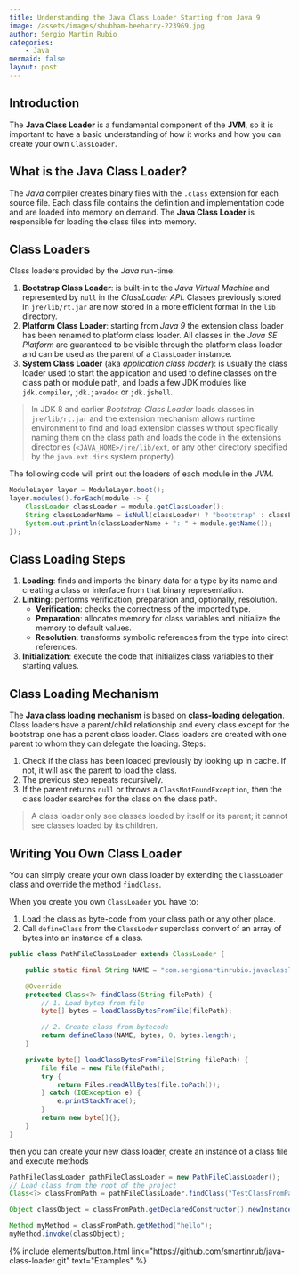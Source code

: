 ```yaml
---
title: Understanding the Java Class Loader Starting from Java 9
image: /assets/images/shubham-beeharry-223969.jpg
author: Sergio Martin Rubio
categories:
    - Java
mermaid: false
layout: post
---
```


## Introduction

The **Java Class Loader** is a fundamental component of the **JVM**, so it is important to have a basic understanding of how it works and how you can create your own `ClassLoader`.

## What is the Java Class Loader?

The _Java_ compiler creates binary files with the `.class` extension for each source file. Each class file contains the definition and implementation code and are loaded into memory on demand. The **Java Class Loader** is responsible for loading the class files into memory.

## Class Loaders

Class loaders provided by the _Java_ run-time:

1. **Bootstrap Class Loader**: is built-in to the _Java Virtual Machine_ and represented by `null` in the _ClassLoader API_. Classes previously stored in `jre/lib/rt.jar` are now stored in a more efficient format in the `lib` directory.
2. **Platform Class Loader**: starting from _Java 9_ the extension class loader has been renamed to platform class loader. All classes in the _Java SE Platform_ are guaranteed to be visible through the platform class loader and can be used as the parent of a `ClassLoader` instance.
3. **System Class Loader** (aka _application class loader_): is usually the class loader used to start the application and used to define classes on the class path or module path, and loads a few JDK modules like `jdk.compiler`, `jdk.javadoc` or `jdk.jshell`.

>In JDK 8 and earlier _Bootstrap Class Loader_ loads classes in `jre/lib/rt.jar` and the extension mechanism allows runtime environment to find and load extension classes without specifically naming them on the class path and loads the code in the extensions directories (`<JAVA_HOME>/jre/lib/ext`, or any other directory specified by the `java.ext.dirs` system property).

The following code will print out the loaders of each module in the _JVM_.

```java
ModuleLayer layer = ModuleLayer.boot();
layer.modules().forEach(module -> {
    ClassLoader classLoader = module.getClassLoader();
    String classLoaderName = isNull(classLoader) ? "bootstrap" : classLoader.getName();
    System.out.println(classLoaderName + ": " + module.getName());
});
```

## Class Loading Steps

1. **Loading**: finds and imports the binary data for a type by its name and creating a class or interface from that binary representation.
2. **Linking**: performs verification, preparation and, optionally, resolution.
    - **Verification**: checks the correctness of the imported type.
    - **Preparation**: allocates memory for class variables and initialize the memory to default values.
    - **Resolution**: transforms symbolic references from the type into direct references.
3. **Initialization**: execute the code that initializes class variables to their starting values.

## Class Loading Mechanism

The **Java class loading mechanism** is based on **class-loading delegation**. Class loaders have a parent/child relationship and every class except for the bootstrap one has a parent class loader. Class loaders are created with one parent to whom they can delegate the loading. Steps:

1. Check if the class has been loaded previously by looking up in cache. If not, it will ask the parent to load the class. 
2. The previous step repeats recursively.
3. If the parent returns `null` or throws a `ClassNotFoundException`, then the class loader searches for the class on the class path.

>A class loader only see classes loaded by itself or its parent; it cannot see classes loaded by its children.

## Writing You Own Class Loader

You can simply create your own class loader by extending the `ClassLoader` class and override the method `findClass`.

When you create you own `ClassLoader` you have to:

1. Load the class as byte-code from your class path or any other place.
2. Call `defineClass` from the `ClassLoder` superclass convert of an array of bytes into an instance of a class.

```java
public class PathFileClassLoader extends ClassLoader {

    public static final String NAME = "com.sergiomartinrubio.javaclassloader.TestClassFromPath";

    @Override
    protected Class<?> findClass(String filePath) {
        // 1. Load bytes from file
        byte[] bytes = loadClassBytesFromFile(filePath);

        // 2. Create class from bytecode
        return defineClass(NAME, bytes, 0, bytes.length);
    }

    private byte[] loadClassBytesFromFile(String filePath) {
        File file = new File(filePath);
        try {
            return Files.readAllBytes(file.toPath());
        } catch (IOException e) {
            e.printStackTrace();
        }
        return new byte[]{};
    }
}
```

then you can create your new class loader, create an instance of a class file and execute methods

```java
PathFileClassLoader pathFileClassLoader = new PathFileClassLoader();
// Load class from the root of the project
Class<?> classFromPath = pathFileClassLoader.findClass("TestClassFromPath.class");

Object classObject = classFromPath.getDeclaredConstructor().newInstance();

Method myMethod = classFromPath.getMethod("hello");
myMethod.invoke(classObject);
```

<p class="text-center">
{% include elements/button.html link="https://github.com/smartinrub/java-class-loader.git" text="Examples" %}
</p>
